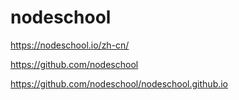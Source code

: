 # nodeschool



https://nodeschool.io/zh-cn/

https://github.com/nodeschool



https://github.com/nodeschool/nodeschool.github.io












